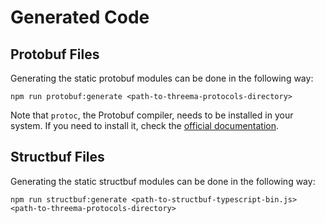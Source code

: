 # Generated Code

## Protobuf Files

Generating the static protobuf modules can be done in the following way:

    npm run protobuf:generate <path-to-threema-protocols-directory>

Note that `protoc`, the Protobuf compiler, needs to be installed in your system. If you need to
install it, check the [official documentation](https://grpc.io/docs/protoc-installation/).

## Structbuf Files

Generating the static structbuf modules can be done in the following way:

    npm run structbuf:generate <path-to-structbuf-typescript-bin.js> <path-to-threema-protocols-directory>
